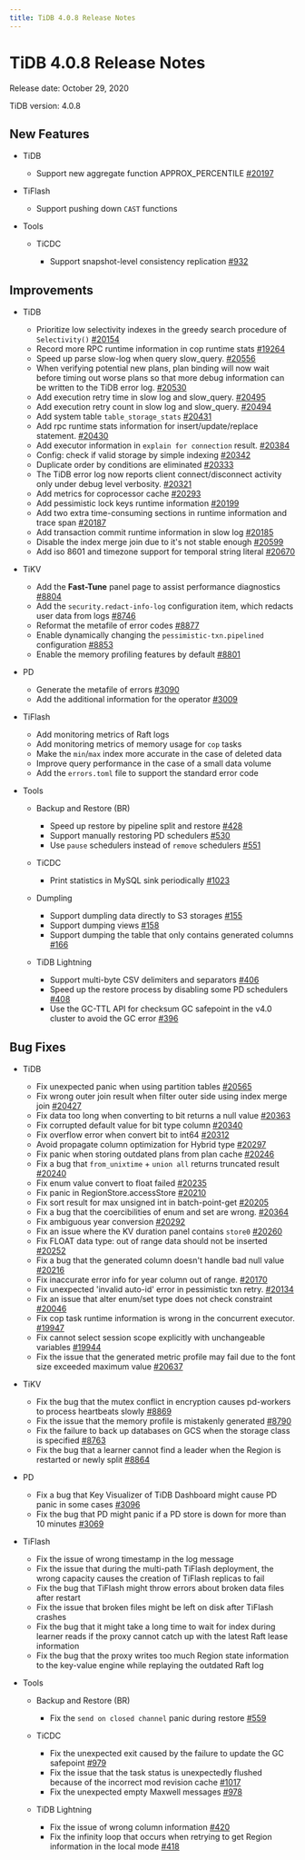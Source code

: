 ```yaml
---
title: TiDB 4.0.8 Release Notes
---
```


# TiDB 4.0.8 Release Notes

Release date: October 29, 2020

TiDB version: 4.0.8

## New Features

+ TiDB

    - Support new aggregate function APPROX_PERCENTILE [#20197](https://github.com/pingcap/tidb/pull/20197)

+ TiFlash

    - Support pushing down `CAST` functions

+ Tools

    + TiCDC

        - Support snapshot-level consistency replication [#932](https://github.com/pingcap/ticdc/pull/932)

## Improvements

+ TiDB

    - Prioritize low selectivity indexes in the greedy search procedure of `Selectivity()` [#20154](https://github.com/pingcap/tidb/pull/20154)
    - Record more RPC runtime information in cop runtime stats [#19264](https://github.com/pingcap/tidb/pull/19264)
    - Speed up parse slow-log when query slow_query. [#20556](https://github.com/pingcap/tidb/pull/20556)
    - When verifying potential new plans, plan binding will now wait before timing out worse plans so that more debug information can be written to the TiDB error log. [#20530](https://github.com/pingcap/tidb/pull/20530)
    - Add execution retry time in slow log and slow_query. [#20495](https://github.com/pingcap/tidb/pull/20495)
    - Add execution retry count in slow log and slow_query. [#20494](https://github.com/pingcap/tidb/pull/20494)
    - Add system table `table_storage_stats` [#20431](https://github.com/pingcap/tidb/pull/20431)
    - Add rpc runtime stats information for insert/update/replace statement. [#20430](https://github.com/pingcap/tidb/pull/20430)
    - Add executor information in `explain for connection` result. [#20384](https://github.com/pingcap/tidb/pull/20384)
    - Config: check if valid storage by simple indexing [#20342](https://github.com/pingcap/tidb/pull/20342)
    - Duplicate order by conditions are eliminated [#20333](https://github.com/pingcap/tidb/pull/20333)
    - The TiDB error log now reports client connect/disconnect activity only under debug level verbosity. [#20321](https://github.com/pingcap/tidb/pull/20321)
    - Add metrics for coprocessor cache [#20293](https://github.com/pingcap/tidb/pull/20293)
    - Add pessimistic lock keys runtime information [#20199](https://github.com/pingcap/tidb/pull/20199)
    - Add two extra time-consuming sections in runtime information and trace span [#20187](https://github.com/pingcap/tidb/pull/20187)
    - Add transaction commit runtime information in slow log [#20185](https://github.com/pingcap/tidb/pull/20185)
    - Disable the index merge join due to it's not stable enough [#20599](https://github.com/pingcap/tidb/pull/20599)
    - Add iso 8601 and timezone support for temporal string literal [#20670](https://github.com/pingcap/tidb/pull/20670)

+ TiKV

    - Add the **Fast-Tune** panel page to assist performance diagnostics [#8804](https://github.com/tikv/tikv/pull/8804)
    - Add the `security.redact-info-log` configuration item, which redacts user data from logs [#8746](https://github.com/tikv/tikv/pull/8746)
    - Reformat the metafile of error codes [#8877](https://github.com/tikv/tikv/pull/8877)
    - Enable dynamically changing the `pessimistic-txn.pipelined` configuration [#8853](https://github.com/tikv/tikv/pull/8853)
    - Enable the memory profiling features by default [#8801](https://github.com/tikv/tikv/pull/8801)

+ PD

    - Generate the metafile of errors [#3090](https://github.com/pingcap/pd/pull/3090)
    - Add the additional information for the operator [#3009](https://github.com/pingcap/pd/pull/3009)

+ TiFlash

    - Add monitoring metrics of Raft logs
    - Add monitoring metrics of memory usage for `cop` tasks
    - Make the `min`/`max` index more accurate in the case of deleted data
    - Improve query performance in the case of a small data volume
    - Add the `errors.toml` file to support the standard error code

+ Tools

    + Backup and Restore (BR)

        - Speed up restore by pipeline split and restore [#428](https://github.com/pingcap/br/pull/428)
        - Support manually restoring PD schedulers [#530](https://github.com/pingcap/br/pull/530)
        - Use `pause` schedulers instead of `remove` schedulers [#551](https://github.com/pingcap/br/pull/551)

    + TiCDC

        - Print statistics in MySQL sink periodically [#1023](https://github.com/pingcap/ticdc/pull/1023)

    + Dumpling

        - Support dumpling data directly to S3 storages [#155](https://github.com/pingcap/dumpling/pull/155)
        - Support dumping views [#158](https://github.com/pingcap/dumpling/pull/158)
        - Support dumping the table that only contains generated columns [#166](https://github.com/pingcap/dumpling/pull/166)

    + TiDB Lightning

        - Support multi-byte CSV delimiters and separators [#406](https://github.com/pingcap/tidb-lightning/pull/406)
        - Speed up the restore process by disabling some PD schedulers [#408](https://github.com/pingcap/tidb-lightning/pull/408)
        - Use the GC-TTL API for checksum GC safepoint in the v4.0 cluster to avoid the GC error [#396](https://github.com/pingcap/tidb-lightning/pull/396)

## Bug Fixes

+ TiDB

    - Fix unexpected panic when using partition tables [#20565](https://github.com/pingcap/tidb/pull/20565)
    - Fix wrong outer join result when filter outer side using index merge join [#20427](https://github.com/pingcap/tidb/pull/20427)
    - Fix data too long when converting to bit returns a null value [#20363](https://github.com/pingcap/tidb/pull/20363)
    - Fix corrupted default value for bit type column [#20340](https://github.com/pingcap/tidb/pull/20340)
    - Fix overflow error when convert bit to int64 [#20312](https://github.com/pingcap/tidb/pull/20312)
    - Avoid propagate column optimization for Hybrid type [#20297](https://github.com/pingcap/tidb/pull/20297)
    - Fix panic when storing outdated plans from plan cache [#20246](https://github.com/pingcap/tidb/pull/20246)
    - Fix a bug that `from_unixtime` + `union all` returns truncated result [#20240](https://github.com/pingcap/tidb/pull/20240)
    - Fix enum value convert to float failed [#20235](https://github.com/pingcap/tidb/pull/20235)
    - Fix panic in RegionStore.accessStore [#20210](https://github.com/pingcap/tidb/pull/20210)
    - Fix sort result for max unsigned int in batch-point-get [#20205](https://github.com/pingcap/tidb/pull/20205)
    - Fix a bug that the coercibilities of enum and set are wrong. [#20364](https://github.com/pingcap/tidb/pull/20364)
    - Fix ambiguous year conversion [#20292](https://github.com/pingcap/tidb/pull/20292)
    - Fix an issue where the KV duration panel contains `store0` [#20260](https://github.com/pingcap/tidb/pull/20260)
    - Fix FLOAT data type: out of range data should not be inserted [#20252](https://github.com/pingcap/tidb/pull/20252)
    - Fix a bug that the generated column doesn't handle bad null value [#20216](https://github.com/pingcap/tidb/pull/20216)
    - Fix inaccurate error info for year column out of range. [#20170](https://github.com/pingcap/tidb/pull/20170)
    - Fix unexpected 'invalid auto-id' error in pessimistic txn retry. [#20134](https://github.com/pingcap/tidb/pull/20134)
    - Fix an issue that alter enum/set type does not check constraint [#20046](https://github.com/pingcap/tidb/pull/20046)
    - Fix cop task runtime information is wrong in the concurrent executor. [#19947](https://github.com/pingcap/tidb/pull/19947)
    - Fix cannot select session scope explicitly with unchangeable variables [#19944](https://github.com/pingcap/tidb/pull/19944)
    - Fix the issue that the generated metric profile may fail due to the font size exceeded maximum value [#20637](https://github.com/pingcap/tidb/pull/20637)

+ TiKV

    - Fix the bug that the mutex conflict in encryption causes pd-workers to process heartbeats slowly [#8869](https://github.com/tikv/tikv/pull/8869)
    - Fix the issue that the memory profile is mistakenly generated [#8790](https://github.com/tikv/tikv/pull/8790)
    - Fix the failure to back up databases on GCS when the storage class is specified [#8763](https://github.com/tikv/tikv/pull/8763)
    - Fix the bug that a learner cannot find a leader when the Region is restarted or newly split [#8864](https://github.com/tikv/tikv/pull/8864)

+ PD

    - Fix a bug that Key Visualizer of TiDB Dashboard might cause PD panic in some cases [#3096](https://github.com/pingcap/pd/pull/3096)
    - Fix the bug that PD might panic if a PD store is down for more than 10 minutes [#3069](https://github.com/pingcap/pd/pull/3069)

+ TiFlash

    - Fix the issue of wrong timestamp in the log message
    - Fix the issue that during the multi-path TiFlash deployment, the wrong capacity causes the creation of TiFlash replicas to fail
    - Fix the bug that TiFlash might throw errors about broken data files after restart
    - Fix the issue that broken files might be left on disk after TiFlash crashes
    - Fix the bug that it might take a long time to wait for index during learner reads if the proxy cannot catch up with the latest Raft lease information
    - Fix the bug that the proxy writes too much Region state information to the key-value engine while replaying the outdated Raft log

+ Tools

    + Backup and Restore (BR)

        - Fix the `send on closed channel` panic during restore [#559](https://github.com/pingcap/br/pull/559)

    + TiCDC

        - Fix the unexpected exit caused by the failure to update the GC safepoint [#979](https://github.com/pingcap/ticdc/pull/979)
        - Fix the issue that the task status is unexpectedly flushed because of the incorrect mod revision cache [#1017](https://github.com/pingcap/ticdc/pull/1017)
        - Fix the unexpected empty Maxwell messages [#978](https://github.com/pingcap/ticdc/pull/978)

    + TiDB Lightning

        - Fix the issue of wrong column information [#420](https://github.com/pingcap/tidb-lightning/pull/420)
        - Fix the infinity loop that occurs when retrying to get Region information in the local mode [#418](https://github.com/pingcap/tidb-lightning/pull/418)
